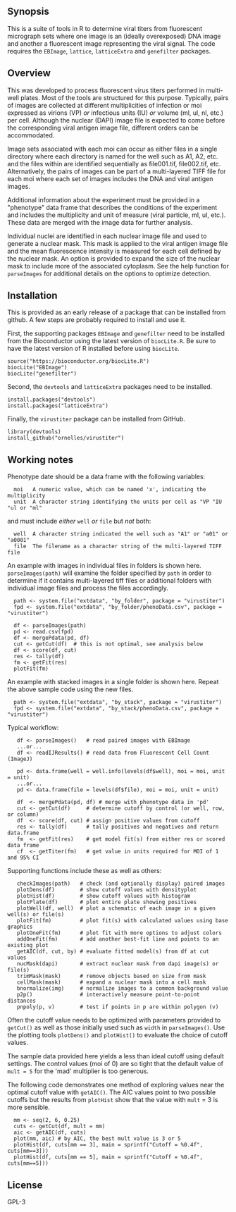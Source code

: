 ## Synopsis
This is a suite of tools in R to determine viral titers from fluorescent micrograph sets where one image is an (ideally overexposed) DNA image and another a fluorescent image representing the viral signal. The code requires the `EBImage`, `lattice`, `latticeExtra` and `genefilter` packages.

## Overview
This was developed to process fluorescent virus titers performed in multi-well plates. Most of the tools are structured for this purpose. Typically, pairs of images are collected at different multiplicities of infection or moi expressed as virions (VP) *or* infectious units (IU) *or* volume (ml, ul, nl, etc.) per cell. Although the nuclear (DAPI) image file is expected to come before the corresponding viral antigen image file, different orders can be accommodated.

Image sets associated with each moi can occur as either files in a single directory where each directory is named for the well such as A1, A2, etc. and the files within are identified sequentially as file001.tif, file002.tif, etc. Alternatively, the pairs of images can be part of a multi-layered TIFF file for each moi where each set of images includes the DNA and viral antigen images.

Additional information about the experiment must be provided in a "phenotype" data frame that describes the conditions of the experiment and includes the multiplicity and unit of measure (viral particle, ml, ul, etc.). These data are merged with the image data for further analysis.

Individual nuclei are identified in each nuclear image file and used to generate a nuclear mask. This mask is applied to the viral antigen image file and the mean fluorescence intensity is measured for each cell defined by the nuclear mask. An option is provided to expand the size of the nuclear mask to include more of the associated cytoplasm. See the help function for `parseImages` for additional details on the options to optimize detection. 

## Installation
This is provided as an early release of a package that can be installed from github. A few steps are probably required to install and use it.

First, the supporting packages `EBImage` and `genefilter` need to be installed from the Bioconductor using the latest version of `biocLite.R`. Be sure to have the latest version of R installed before using `biocLite`.
```
source("https://bioconductor.org/biocLite.R")
biocLite("EBImage")
biocLite("genefilter")
```
Second, the `devtools` and `latticeExtra` packages need to be installed.
```
install.packages("devtools")
install.packages("latticeExtra")
```
Finally, the `virustiter` package can be installed from GitHub.
```
library(devtools)
install_github("ornelles/virustiter")
```

## Working notes
Phenotype date should be a data frame with the following variables:
```
  moi   A numeric value, which can be named 'x', indicating the multiplicity
  unit  A character string identifying the units per cell as "VP "IU "ul or "ml"
```
and must include *either* `well` *or* `file` but *not* both:
```
  well  A character string indicated the well such as "A1" or "a01" or "a0001"
  file	The filename as a character string of the multi-layered TIFF file
```
An example with images in individual files in folders is shown here. `parseImages(path)` will examine the folder specified by `path` in order to determine if it contains multi-layered tiff files or additional folders with individual image files and process the files accordingly. 
```
  path <- system.file("extdata", "by_folder", package = "virustiter")
  fpd <- system.file("extdata", "by_folder/phenoData.csv", package = "virustiter")
  
  df <- parseImages(path)
  pd <- read.csv(fpd)
  df <- mergePdata(pd, df)
  cut <- getCut(df)  # this is not optimal, see analysis below
  df <- score(df, cut)
  res <- tally(df)
  fm <- getFit(res)
  plotFit(fm)
```
An example with stacked images in a single folder is shown here. Repeat the above sample code using the new files.
```
  path <- system.file("extdata", "by_stack", package = "virustiter")
  fpd <- system.file("extdata", "by_stack/phenoData.csv", package = "virustiter")
```
Typical workflow:
```
   df <- parseImages()   # read paired images with EBImage
   ...or...
   df <- readIJResults() # read data from Fluorescent Cell Count (ImageJ)

   pd <- data.frame(well = well.info(levels(df$well), moi = moi, unit = unit)
   ...or...
   pd <- data.frame(file = levels(df$file), moi = moi, unit = unit)

   df  <- mergePdata(pd, df) # merge with phenotype data in 'pd'
   cut <- getCut(df)     # determine cutoff by control (or well, row, or column)
   df  <- score(df, cut) # assign positive values from cutoff
   res <- tally(df)      # tally positives and negatives and return data.frame
   fm  <- getFit(res)    # get model fit(s) from either res or scored data frame
   cf  <- getTiter(fm)   # get value in units required for MOI of 1 and 95% CI
```
Supporting functions include these as well as others:
```
   checkImages(path)   # check (and optionally display) paired images
   plotDens(df)        # show cutoff values with densityplot 
   plotHist(df)        # show cutoff values with histogram
   plotPlate(df)       # plot entire plate showing positives
   plotWell(df, well)  # plot a schematic of each image in a given well(s) or file(s)
   plotFit(fm)         # plot fit(s) with calculated values using base graphics
   plotOneFit(fm)      # plot fit with more options to adjust colors
   addOneFit(fm)       # add another best-fit line and points to an existing plot
   getAIC(df, cut, by) # evaluate fitted model(s) from df at cut values
   nucMask(dapi)       # extract nuclear mask from dapi image(s) or file(s)
   trimMask(mask)      # remove objects based on size from mask
   cellMask(mask)      # expand a nuclear mask into a cell mask
   bnormalize(img)     # normalize images to a common background value
   p2p()               # interactively measure point-to-point distances
   pnpoly(p, v)        # test if points in p are within polygon (v)
```
Often the cutoff value needs to be optimized with parameters provided to `getCut()` as well as those initially used such as `width` in `parseImages()`. Use the plotting tools `plotDens()` and `plotHist()` to evaluate the choice of cutoff values.

The sample data provided here yields a less than ideal cutoff using default settings. The control values (moi of 0) are so tight that the default value of `mult = 5` for the 'mad' multiplier is too generous.

The following code demonstrates one method of exploring values near the optimal cutoff value with `getAIC()`. The AIC values point to two possible cutoffs but the results from `plotHist` show that the value with `mult` = 3 is more sensible.
```
  mm <- seq(2, 6, 0.25)
  cuts <- getCut(df, mult = mm)
  aic <- getAIC(df, cuts)
  plot(mm, aic)	# by AIC, the best mult value is 3 or 5
  plotHist(df, cuts[mm == 3], main = sprintf("Cutoff = %0.4f", cuts[mm==3]))
  plotHist(df, cuts[mm == 5], main = sprintf("Cutoff = %0.4f", cuts[mm==5]))
```  
## License
GPL-3
